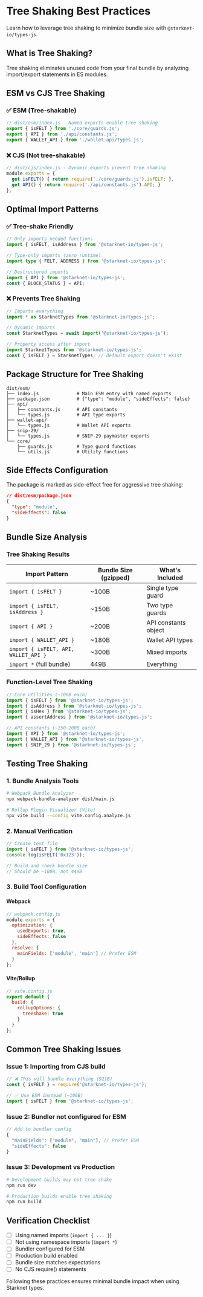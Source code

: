 # Tree Shaking Best Practices

Learn how to leverage tree shaking to minimize bundle size with `@starknet-io/types-js`.

## What is Tree Shaking?

Tree shaking eliminates unused code from your final bundle by analyzing import/export statements in ES modules.

## ESM vs CJS Tree Shaking

### ✅ ESM (Tree-shakable)
```typescript
// dist/esm/index.js - Named exports enable tree shaking
export { isFELT } from './core/guards.js';
export { API } from './api/constants.js';
export { WALLET_API } from './wallet-api/types.js';
```

### ❌ CJS (Not tree-shakable)
```javascript
// dist/cjs/index.js - Dynamic exports prevent tree shaking
module.exports = {
  get isFELT() { return require('./core/guards.js').isFELT; },
  get API() { return require('./api/constants.js').API; }
};
```

## Optimal Import Patterns

### ✅ Tree-shake Friendly
```typescript
// Only imports needed functions
import { isFELT, isAddress } from '@starknet-io/types-js';

// Type-only imports (zero runtime)
import type { FELT, ADDRESS } from '@starknet-io/types-js';

// Destructured imports
import { API } from '@starknet-io/types-js';
const { BLOCK_STATUS } = API;
```

### ❌ Prevents Tree Shaking
```typescript
// Imports everything
import * as StarknetTypes from '@starknet-io/types-js';

// Dynamic imports
const StarknetTypes = await import('@starknet-io/types-js');

// Property access after import
import StarknetTypes from '@starknet-io/types-js';
const { isFELT } = StarknetTypes; // Default export doesn't exist
```

## Package Structure for Tree Shaking

```
dist/esm/
├── index.js              # Main ESM entry with named exports
├── package.json          # {"type": "module", "sideEffects": false}
├── api/
│   ├── constants.js      # API constants
│   └── types.js          # API type exports  
├── wallet-api/
│   └── types.js          # Wallet API exports
├── snip-29/
│   └── types.js          # SNIP-29 paymaster exports
└── core/
    ├── guards.js         # Type guard functions
    └── utils.js          # Utility functions
```

## Side Effects Configuration

The package is marked as side-effect free for aggressive tree shaking:

```json
// dist/esm/package.json
{
  "type": "module",
  "sideEffects": false
}
```

## Bundle Size Analysis

### Tree Shaking Results

| Import Pattern | Bundle Size (gzipped) | What's Included |
|-----------------|----------------------|-----------------|
| `import { isFELT }` | ~100B | Single type guard |
| `import { isFELT, isAddress }` | ~150B | Two type guards |
| `import { API }` | ~200B | API constants object |
| `import { WALLET_API }` | ~180B | Wallet API types |
| `import { isFELT, API, WALLET_API }` | ~300B | Mixed imports |
| `import *` (full bundle) | 449B | Everything |

### Function-Level Tree Shaking

```typescript
// Core utilities (~100B each)
import { isFELT } from '@starknet-io/types-js';
import { isAddress } from '@starknet-io/types-js';
import { isHex } from '@starknet-io/types-js';
import { assertAddress } from '@starknet-io/types-js';

// API constants (~150-200B each)
import { API } from '@starknet-io/types-js';
import { WALLET_API } from '@starknet-io/types-js';
import { SNIP_29 } from '@starknet-io/types-js';
```

## Testing Tree Shaking

### 1. Bundle Analysis Tools

```bash
# Webpack Bundle Analyzer
npx webpack-bundle-analyzer dist/main.js

# Rollup Plugin Visualizer (Vite)
npx vite build --config vite.config.analyze.js
```

### 2. Manual Verification

```typescript
// Create test file
import { isFELT } from '@starknet-io/types-js';
console.log(isFELT('0x123'));

// Build and check bundle size
// Should be ~100B, not 449B
```

### 3. Build Tool Configuration

#### Webpack
```javascript
// webpack.config.js
module.exports = {
  optimization: {
    usedExports: true,
    sideEffects: false
  },
  resolve: {
    mainFields: ['module', 'main'] // Prefer ESM
  }
};
```

#### Vite/Rollup
```javascript
// vite.config.js
export default {
  build: {
    rollupOptions: {
      treeshake: true
    }
  }
};
```

## Common Tree Shaking Issues

### Issue 1: Importing from CJS build
```typescript
// ❌ This will bundle everything (921B)
const { isFELT } = require('@starknet-io/types-js');

// ✅ Use ESM instead (~100B)
import { isFELT } from '@starknet-io/types-js';
```

### Issue 2: Bundler not configured for ESM
```javascript
// Add to bundler config
{
  "mainFields": ["module", "main"], // Prefer ESM
  "sideEffects": false
}
```

### Issue 3: Development vs Production
```bash
# Development builds may not tree shake
npm run dev

# Production builds enable tree shaking
npm run build
```

## Verification Checklist

- [ ] Using named imports (`import { ... }`)
- [ ] Not using namespace imports (`import *`)
- [ ] Bundler configured for ESM
- [ ] Production build enabled
- [ ] Bundle size matches expectations
- [ ] No CJS require() statements

Following these practices ensures minimal bundle impact when using Starknet types.